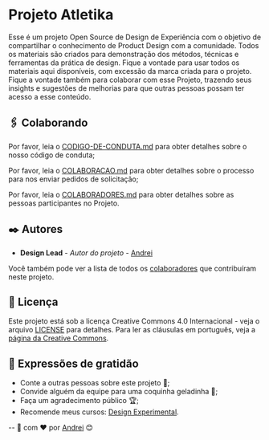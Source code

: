 # Projeto Atletika

Esse é um projeto Open Source de Design de Experiência com o objetivo de compartilhar o conhecimento de Product Design com a comunidade. Todos os materiais são criados para demonstração dos  métodos, técnicas e ferramentas da prática de design. Fique a vontade para usar todos os materiais aqui disponíveis, com excessão da marca criada para o projeto. Fique a vontade também para colaborar com esse Projeto, trazendo seus insights e sugestões de melhorias para que outras pessoas possam ter acesso a esse conteúdo.

## 🖇️ Colaborando

Por favor, leia o [CODIGO-DE-CONDUTA.md](https://github.com/designexperimental/projeto-atletika/blob/main/CODIGO-DE-CONDUTA.md) para obter detalhes sobre o nosso código de conduta;

Por favor, leia o [COLABORACAO.md](https://github.com/designexperimental/projeto-atletika/blob/main/COLABORACAO.md) para obter detalhes sobre o processo para nos enviar pedidos de solicitação;

Por favor, leia o [COLABORADORES.md](https://github.com/designexperimental/projeto-atletika/blob/main/COLABORADORES.md) para obter detalhes sobre as pessoas participantes no Projeto.

## ✒️ Autores

* **Design Lead** - *Autor do projeto* - [Andrei](https://github.com/andreiomega)

Você também pode ver a lista de todos os [colaboradores](https://github.com/designexperimental/projeto-atletika/blob/main/COLABORADORES.md) que contribuíram neste projeto.

## 📄 Licença

Este projeto está sob a licença Creative Commons 4.0 Internacional - veja o arquivo [LICENSE](https://github.com/designexperimental/projeto-atletika/blob/main/LICENSE) para detalhes.
Para ler as cláusulas em português, veja a [página da Creative Commons](https://creativecommons.org/licenses/by/4.0/legalcode.pt).

## 🎁 Expressões de gratidão

* Conte a outras pessoas sobre este projeto 📢;
* Convide alguém da equipe para uma coquinha geladinha 🥤;
* Faça um agradecimento público 🏆;
* Recomende meus cursos: [Design Experimental](https://designexperimental.com.br/cursos).


--
🎨 com ❤️ por [Andrei](https://github.com/andreiomega) 😊
